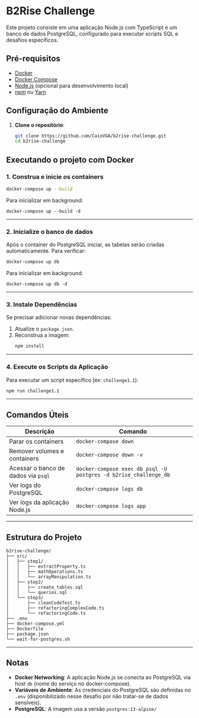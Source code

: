 # B2Rise Challenge

Este projeto consiste em uma aplicação Node.js com TypeScript e um banco de dados PostgreSQL, configurado para executar scripts SQL e desafios específicos.

## Pré-requisitos

- [Docker](https://docs.docker.com/get-docker/)
- [Docker Compose](https://docs.docker.com/compose/install/)
- [Node.js](https://nodejs.org/) (opcional para desenvolvimento local)
- [npm](https://www.npmjs.com/) ou [Yarn](https://yarnpkg.com/)

## Configuração do Ambiente

1. **Clone o repositório**:
   ```bash
   git clone https://github.com/CaioVGA/b2rise-challenge.git
   cd b2rise-challenge
   ```

## Executando o projeto com Docker

### 1. Construa e inicie os containers
```bash
docker-compose up --build
```
Para inicializar em background:
```
docker-compose up --build -d
```

---

### 2. Inicialize o banco de dados
Após o container do PostgreSQL iniciar, as tabelas serão criadas automaticamente. Para verificar:
```bash
docker-compose up db
```
Para inicializar em background:
```
docker-compose up db -d
```

---

### 3. Instale Dependências
Se precisar adicionar novas dependências:
1. Atualize o `package.json`.
2. Reconstrua a imagem:
   ```bash
   npm install
   ```

---

### 4. Execute os Scripts da Aplicação
Para executar um script específico (ex: `challenge1.1`):
```bash
npm run challenge1.1
```

---

## Comandos Úteis

| Descrição                                  | Comando                               |
|-------------------------------------------|---------------------------------------|
| Parar os containers                       | `docker-compose down`                 |
| Remover volumes e containers              | `docker-compose down -v`              |
| Acessar o banco de dados via `psql`       | `docker-compose exec db psql -U postgres -d b2rise_challenge_db` |
| Ver logs do PostgreSQL                    | `docker-compose logs db`              |
| Ver logs da aplicação Node.js             | `docker-compose logs app`             |

---

## Estrutura do Projeto
```
b2rise-challenge/
├── src/
│   ├── step1/
│   │   ├── extractProperty.ts
│   │   ├── mathOperations.ts
│   │   └── arrayManipulation.ts
│   ├── step2/
│   │   ├── create_tables.sql
│   │   └── queries.sql
│   └── step3/
│       ├── cleanCodeTest.ts
│       ├── refactoringComplexCode.ts
│       └── refactoringCode.ts
├── .env
├── docker-compose.yml
├── Dockerfile
├── package.json
└── wait-for-postgres.sh
```

---

## Notas

- **Docker Networking**: A aplicação Node.js se conecta ao PostgreSQL via host `db` (nome do serviço no docker-compose).
- **Variáveis de Ambiente**: As credenciais do PostgreSQL são definidas no `.env` (disponibilizado nesse desafio por não tratar-se de dados sensíveis).
- **PostgreSQL**: A imagem usa a versão `postgres:13-alpine/`